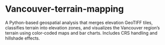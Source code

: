 # Vancouver-terrain-mapping
A Python-based geospatial analysis that merges elevation GeoTIFF tiles, classifies terrain into elevation zones, and visualizes the Vancouver region’s terrain using color-coded maps and bar charts. Includes CRS handling and hillshade effects.
